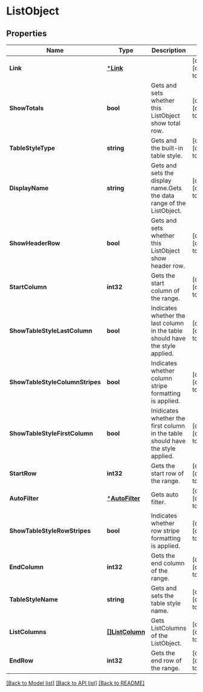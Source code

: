 # ListObject

## Properties
Name | Type | Description | Notes
------------ | ------------- | ------------- | -------------
**Link** | [***Link**](Link.md) |  | [optional] [default to null]
**ShowTotals** | **bool** | Gets and sets whether this ListObject show total row. | [optional] [default to null]
**TableStyleType** | **string** | Gets and the built-in table style. | [optional] [default to null]
**DisplayName** | **string** | Gets and sets the display name.Gets the data range of the ListObject. | [optional] [default to null]
**ShowHeaderRow** | **bool** | Gets and sets whether this ListObject show header row.              | [optional] [default to null]
**StartColumn** | **int32** | Gets the start column of the range. | [optional] [default to null]
**ShowTableStyleLastColumn** | **bool** | Indicates whether the last column in the table should have the style applied. | [optional] [default to null]
**ShowTableStyleColumnStripes** | **bool** | Indicates whether column stripe formatting is applied. | [optional] [default to null]
**ShowTableStyleFirstColumn** | **bool** | Inidicates whether the first column in the table should have the style applied. | [optional] [default to null]
**StartRow** | **int32** | Gets the start row of the range. | [optional] [default to null]
**AutoFilter** | [***AutoFilter**](AutoFilter.md) | Gets auto filter.              | [optional] [default to null]
**ShowTableStyleRowStripes** | **bool** | Indicates whether row stripe formatting is applied. | [optional] [default to null]
**EndColumn** | **int32** | Gets the end column of the range. | [optional] [default to null]
**TableStyleName** | **string** | Gets and sets the table style name. | [optional] [default to null]
**ListColumns** | [**[]ListColumn**](ListColumn.md) | Gets ListColumns of the ListObject. | [optional] [default to null]
**EndRow** | **int32** | Gets the end row of the range. | [optional] [default to null]

[[Back to Model list]](../README.md#documentation-for-models) [[Back to API list]](../README.md#documentation-for-api-endpoints) [[Back to README]](../README.md)


